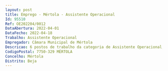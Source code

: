 ```yaml
--- 
layout: post
title: Emprego - Mértola - Assistente Operacional
Id: 95510
Ref: OE202204/0012
DataAbertura: 2022-04-01
DataFecho: 2022-04-18
Trabalho: Assistente Operacional
Empregador: Câmara Municipal de Mértola
Descricao: 6 postos de trabalho da categoria de Assistente Operacional, da carreira geral de Assistente Operacional, na atividade de condução de viaturas, máquinas pesadas e veículos especiais, com afetação ao Serviço de Transportes e Oficinas da Divisão de Ambiente, Serviços Urbanos e Obras Municipais, para condução de viaturas ligeiras, pesados de mercadorias, pesados de passageiros, transporte coletivo de crianças, máquinas pesadas de movimentação de terras, gruas ou veículos destinados à limpeza urbana ou recolha de lixo, limpeza de fossas ou coletores, manobrando também sistemas hidráulicos ou mecanismos complementares das viaturas  responsabilidade pela conservação e limpeza das viaturas, verificação diária dos níveis de óleo e água e comunicação das ocorrências e irregularidades detetadas nas viaturas  aplicação de regras e medidas de segurança  apoio e assistência em situações de primeiros socorros.
CodigoPostal: 7750-329 MÉRTOLA
Concelho: Mértola
Distrito: Beja
--- 
```

